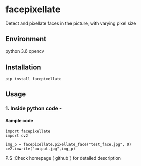 # facepixellate
Detect and pixellate faces in the picture, with varying pixel size 

## Environment
python 3.6
opencv

## Installation
`pip install facepixellate`

## Usage 

### 1. Inside python code - 
#### Sample code  
```
import facepixellate 
import cv2 

img_p = facepixellate.pixellate_face("test_face.jpg", 0)
cv2.imwrite("output.jpg",img_p)
```

P.S :Check homepage ( github ) for detailed description